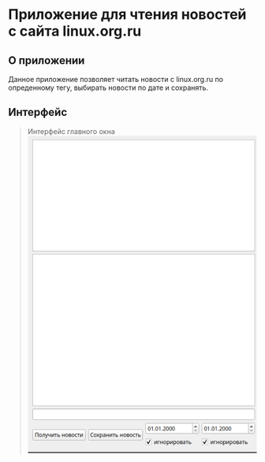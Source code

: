 # Приложение для чтения новостей с сайта linux.org.ru

## О приложении ##

Данноe приложение позволяет читать новости c linux.org.ru по опреденному тегу, выбирать новости по дате и сохранять.

## Интерфейс ##
>Интерфейс главного окна
![](mainWindow.png)
